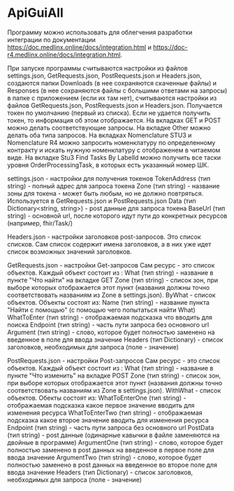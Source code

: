 # ApiGuiAll
Программу можно использовать для облегчения разработки интеграции по документации https://doc.medlinx.online/docs/integration.html и https://doc-r4.medlinx.online/docs/integration.html.

При запуске программы считываются настройки из файлов settings.json, GetRequests.json, PostRequests.json  и Headers.json, создаются папки Downloads (в нее сохраняются скаченные файлы) и Responses (в нее сохраняются файлы с большими ответами на запросы) в папке с приложением (если их там нет), считываются настройки из файлов GetRequests.json, PostRequests.json и Headers.json.
Получается токен по умолчанию (первый из списка). Если не удается получить токен, то информация об этом отображается.
На вкладках GET и POST можно делать соответствующие запросы. На вкладке Other можно делать оба типа запросов.
На вкладках Nomenclature STU3 и Nomenclature R4 можно запросить номенклатуру по определенному контракту и искать нужную номенклатуру с отображенем в читаемом виде.
На вкладке Stu3 Find Tasks By LabelId можно получить все таски уровня OrderProcessingTask, в которых есть указанный номер ШК.

settings.json - настройки для получения токенов
TokenAddress (тип string) - полный адрес для запроса токена
Zone (тип string) - название зоны для токена - может быть любым, но не должно повтряться. Используется в GetRequests.json и PostRequests.json
Data (тип Dictionary<string, string>) - post данные для запроса токена
BaseUrl (тип string) - основной url, после которого идут пути до конкретных ресурсов (например, fhir/Task/<guid>)

Headers.json - настройки заголовков post-запросов. Это список списков.
Сам список содержит имена заголовков, а в них уже идет список возможных значений заголовков.

GetRequests.json - настройки Get-запросов
Сам ресурс - это список объектов.
Каждый объект состоит из :
What (тип string) - название в пункте "Что найти" на вкладке GET
Zone (тип string) - список зон, при выборе которых отображается этот пункт (названия должны точно соответствовать названиям из Zone в settings.json).
ByWhat - список объектов. Объекты состоят из:
Name (тип string) - название пункта "Найти с помощью" (с помощью чего попытаться найти What)
WhatToEnter (тип string) - отображаемая подсказка что вводить для поиска
Endpoint (тип string) - часть пути запроса без основного url
Argument (тип string) - слово, которое будет полностью заменено на введенное в поле для ввода значение
Headers (тип Dictionary) - список заголовков, необходимых для запроса (поле - значение)

PostRequests.json - настройки Post-запросов
Сам ресурс - это список объектов.
Каждый объект состоит из :
What (тип string) - название в пункте "Что изменить" на вкладке POST
Zone (тип string) - список зон, при выборе которых отображается этот пункт (названия должны точно соответствовать названиям из Zone в settings.json).
WithWhat - список объектов. Обекты состоят из:
WhatToEnterOne (тип string) - отображаемая подсказка какое первое значение вводить для изменения ресурса
WhatToEnterTwo (тип string) - отображаемая подсказка какое второе значение вводить для изменения ресурса
Endpoint (тип string) - часть пути запроса без основного url
PostData (тип string) - post данные (одинарные кавычки в файле заменяются на двойные в программе)
ArgumentOne (тип string) - слово, которое будет полностью заменено в post данных на введенное в первое поле для ввода значение
ArgumentTwo (тип string) - слово, которое будет полностью заменено в post данных на введенное во второе поле для ввода значение
Headers (тип Dictionary) - список заголовков, необходимых для запроса (поле - значение)
